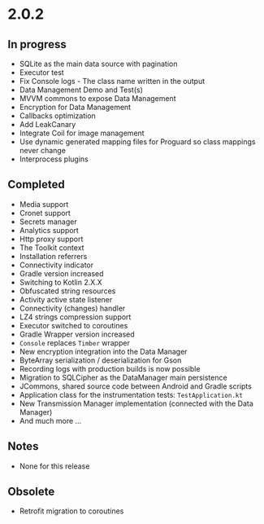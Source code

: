 # 2.0.2

## In progress

- SQLite as the main data source with pagination
- Executor test
- Fix Console logs - The class name written in the output
- Data Management Demo and Test(s)
- MVVM commons to expose Data Management
- Encryption for Data Management
- Callbacks optimization
- Add LeakCanary
- Integrate Coil for image management
- Use dynamic generated mapping files for Proguard so class mappings never change
- Interprocess plugins

## Completed

- Media support
- Cronet support
- Secrets manager
- Analytics support
- Http proxy support
- The Toolkit context
- Installation referrers
- Connectivity indicator
- Gradle version increased
- Switching to Kotlin 2.X.X
- Obfuscated string resources
- Activity active state listener
- Connectivity (changes) handler
- LZ4 strings compression support
- Executor switched to coroutines
- Gradle Wrapper version increased
- `Console` replaces `Timber` wrapper
- New encryption integration into the Data Manager
- ByteArray serialization / deserialization for Gson
- Recording logs with production builds is now possible
- Migration to SQLCipher as the DataManager main persistence
- JCommons, shared source code between Android and Gradle scripts
- Application class for the instrumentation tests: `TestApplication.kt`
- New Transmission Manager implementation (connected with the Data Manager)
- And much more ...

## Notes

- None for this release

## Obsolete

- Retrofit migration to coroutines
